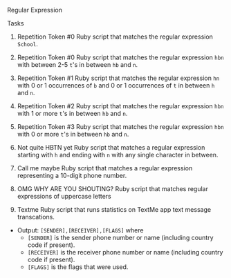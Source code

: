 Regular Expression

Tasks
1. Repetition Token #0
Ruby script that matches the regular expression `School`.

1. Repetition Token #0
Ruby script that matches the regular expression `hbn` with between 2-5 `t`'s in between `hb` and `n`.

2. Repetition Token #1
Ruby script that matches the regular expression `hn` with 0 or 1 occurrences of `b` and 0 or 1
  occurrences of `t` in between `h` and `n`.

3. Repetition Token #2
Ruby script that matches the regular expression `hbn` with 1 or more `t`'s in between `hb` and `n`.

4. Repetition Token #3
Ruby script that matches the regular expression `hbn` with 0 or more `t`'s in between `hb` and `n`.

5. Not quite HBTN yet
Ruby script that matches a regular expression starting with `h` and ending with `n` with any single character in between.

6. Call me maybe
Ruby script that matches a regular expression representing a 10-digit phone number.

7. OMG WHY ARE YOU SHOUTING?
Ruby script that matches regular expressions of uppercase letters

8. Textme
 Ruby script that runs statistics on TextMe app text message transcations.
  * Output: `[SENDER],[RECEIVER],[FLAGS]` where
    * `[SENDER]` is the sender phone number or name (including country code if present).
    * `[RECEIVER]` is the receiver phone number or name (including country code if present).
    * `[FLAGS]` is the flags that were used.
